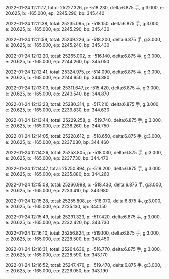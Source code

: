 2022-01-24 12:11:17, total: 25227.326, p: -518.230, delta:6.875 手, g:3.000, e: 20.625, b: -165.000, ep: 2245.290, bp: 345.440

2022-01-24 12:11:38, total: 25235.095, p: -518.150, delta:6.875 手, g:3.000, e: 20.625, b: -165.000, ep: 2245.290, bp: 345.430

2022-01-24 12:11:59, total: 25249.226, p: -518.200, delta:6.875 手, g:3.000, e: 20.625, b: -165.000, ep: 2245.240, bp: 345.430

2022-01-24 12:12:20, total: 25265.002, p: -516.140, delta:6.875 手, g:3.000, e: 20.625, b: -165.000, ep: 2244.260, bp: 345.050

2022-01-24 12:12:41, total: 25324.975, p: -514.090, delta:6.875 手, g:3.000, e: 20.625, b: -165.000, ep: 2244.950, bp: 344.880

2022-01-24 12:13:03, total: 25311.647, p: -515.420, delta:6.875 手, g:3.000, e: 20.625, b: -165.000, ep: 2243.540, bp: 344.870

2022-01-24 12:13:23, total: 25280.314, p: -517.210, delta:6.875 手, g:3.000, e: 20.625, b: -165.000, ep: 2239.830, bp: 344.630

2022-01-24 12:13:44, total: 25229.258, p: -519.740, delta:6.875 手, g:3.000, e: 20.625, b: -165.000, ep: 2238.260, bp: 344.750

2022-01-24 12:14:05, total: 25228.612, p: -518.650, delta:6.875 手, g:3.000, e: 20.625, b: -165.000, ep: 2237.030, bp: 344.460

2022-01-24 12:14:26, total: 25253.805, p: -518.030, delta:6.875 手, g:3.000, e: 20.625, b: -165.000, ep: 2237.730, bp: 344.470

2022-01-24 12:14:47, total: 25250.894, p: -518.200, delta:6.875 手, g:3.000, e: 20.625, b: -165.000, ep: 2235.880, bp: 344.260

2022-01-24 12:15:08, total: 25266.998, p: -518.430, delta:6.875 手, g:3.000, e: 20.625, b: -165.000, ep: 2233.410, bp: 343.980

2022-01-24 12:15:28, total: 25255.808, p: -518.070, delta:6.875 手, g:3.000, e: 20.625, b: -165.000, ep: 2235.130, bp: 344.150

2022-01-24 12:15:49, total: 25291.323, p: -517.420, delta:6.875 手, g:3.000, e: 20.625, b: -165.000, ep: 2232.420, bp: 343.730

2022-01-24 12:16:10, total: 25256.824, p: -519.100, delta:6.875 手, g:3.000, e: 20.625, b: -165.000, ep: 2228.500, bp: 343.450

2022-01-24 12:16:31, total: 25264.636, p: -516.770, delta:6.875 手, g:3.000, e: 20.625, b: -165.000, ep: 2228.590, bp: 343.170

2022-01-24 12:16:52, total: 25247.476, p: -519.470, delta:6.875 手, g:3.000, e: 20.625, b: -165.000, ep: 2226.050, bp: 343.190